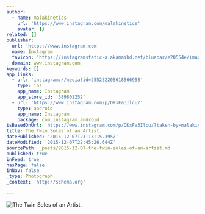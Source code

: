 ```yaml
---
author:
  - name: malakinetics
    url: 'https://www.instagram.com/malakinetics'
    avatar: {}
related: []
publisher:
  url: 'https://www.instagram.com'
  name: Instagram
  favicon: 'https://instagramstatic-a.akamaihd.net/bluebar/e20554e/images/ico/favicon.ico'
  domain: www.instagram.com
keywords: []
app_links:
  - url: 'instagram://media?id=255232205618566958'
    type: ios
    app_name: Instagram
    app_store_id: '389801252'
  - url: 'https://www.instagram.com/p/OKxFa3Ilcu/'
    type: android
    app_name: Instagram
    package: com.instagram.android
isBasedOnUrl: 'https://www.instagram.com/p/OKxFa3Ilcu/?taken-by=malakinetics'
title: The Twin Soles of an Artist.
datePublished: '2015-12-07T23:13:15.395Z'
dateModified: '2015-12-07T22:45:26.644Z'
sourcePath: _posts/2015-12-07-the-twin-soles-of-an-artist.md
published: true
inFeed: true
hasPage: false
inNav: false
_type: Photograph
_context: 'http://schema.org'

---
```

![The Twin Soles of an Artist&period;](https://scontent.cdninstagram.com/hphotos-xpf1/t51.2885-15/e15/11176522_418680778256957_855453535_n.jpg)